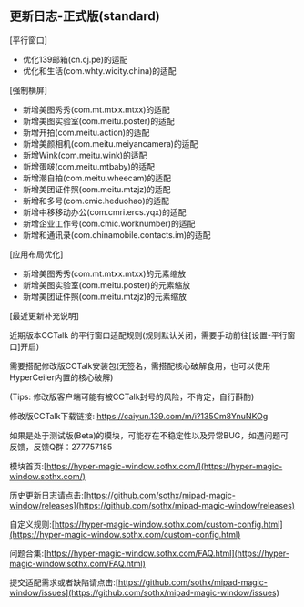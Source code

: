 ## 更新日志-正式版(standard)

[平行窗口]

- 优化139邮箱(cn.cj.pe)的适配
- 优化和生活(com.whty.wicity.china)的适配

[强制横屏]

- 新增美图秀秀(com.mt.mtxx.mtxx)的适配
- 新增美图实验室(com.meitu.poster)的适配
- 新增开拍(com.meitu.action)的适配
- 新增美颜相机(com.meitu.meiyancamera)的适配
- 新增Wink(com.meitu.wink)的适配
- 新增蛋啵(com.meitu.mtbaby)的适配
- 新增潮自拍(com.meitu.wheecam)的适配
- 新增美团证件照(com.meitu.mtzjz)的适配
- 新增和多号(com.cmic.heduohao)的适配
- 新增中移移动办公(com.cmri.ercs.yqx)的适配
- 新增企业工作号(com.cmic.worknumber)的适配
- 新增和通讯录(com.chinamobile.contacts.im)的适配

[应用布局优化]

- 新增美图秀秀(com.mt.mtxx.mtxx)的元素缩放
- 新增美图实验室(com.meitu.poster)的元素缩放
- 新增美团证件照(com.meitu.mtzjz)的元素缩放

[最近更新补充说明]

近期版本CCTalk 的平行窗口适配规则(规则默认关闭，需要手动前往[设置-平行窗口]开启)

需要搭配修改版CCTalk安装包(无签名，需搭配核心破解食用，也可以使用HyperCeiler内置的核心破解)

(Tips: 修改版客户端可能有被CCTalk封号的风险，不肯定，自行斟酌)

修改版CCTalk下载链接:  https://caiyun.139.com/m/i?135Cm8YnuNKOg



如果是处于测试版(Beta)的模块，可能存在不稳定性以及异常BUG，如遇问题可反馈，反馈Q群：277757185

模块首页:[https://hyper-magic-window.sothx.com/](https://hyper-magic-window.sothx.com/)

历史更新日志请点击:[https://github.com/sothx/mipad-magic-window/releases](https://github.com/sothx/mipad-magic-window/releases)

自定义规则:[https://hyper-magic-window.sothx.com/custom-config.html](https://hyper-magic-window.sothx.com/custom-config.html)

问题合集:[https://hyper-magic-window.sothx.com/FAQ.html](https://hyper-magic-window.sothx.com/FAQ.html)

提交适配需求或者缺陷请点击:[https://github.com/sothx/mipad-magic-window/issues](https://github.com/sothx/mipad-magic-window/issues)
